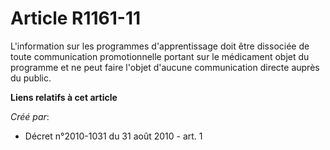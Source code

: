 # Article R1161-11

L'information sur les programmes d'apprentissage doit être dissociée de toute communication promotionnelle portant sur le
médicament objet du programme et ne peut faire l'objet d'aucune communication directe auprès du public.

**Liens relatifs à cet article**

_Créé par_:

  - Décret n°2010-1031 du 31 août 2010 - art. 1
